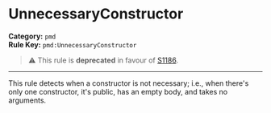 # UnnecessaryConstructor
**Category:** `pmd`<br/>
**Rule Key:** `pmd:UnnecessaryConstructor`<br/>
> :warning: This rule is **deprecated** in favour of [S1186](https://rules.sonarsource.com/java/RSPEC-1186).

-----

This rule detects when a constructor is not necessary; i.e., when there's only one constructor, it's public, has an empty body, and takes no arguments.

